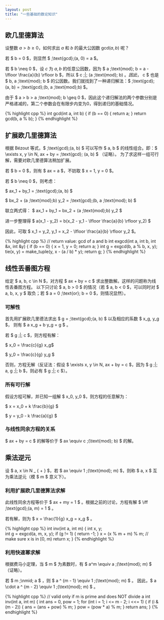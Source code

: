 ```yaml
---
layout: post
title: "一些基础的数论知识"
---
```


## 欧几里德算法

设整数 $a > b \geq 0$，如何求出 $a$ 和 $b$ 的最大公因数 $\text{gcd}(a, b)$ 呢？

若 $ b = 0 $，则显然 $ \;\text{gcd}\;(a, 0) = a $。

若 $ b \neq 0 $，设 $c$ 为 $a, b$ 的任意公因数，因为 $ a \;\text{mod}\; b = a - \lfloor \frac{a}{b} \rfloor b $，所以 $ c \;\|\; (a \;\text{mod}\; b) $。
因此，$ c $ 也是 $ b, a \;\text{mod}\; b $ 的公因数。我们就找到了一种递归解法：$ \;\text{gcd}\;(a, b) = \;\text{gcd}\;(b, a \;\text{mod}\;b) $。

由于 $ a > b > a \;\text{mod}\; b \geq 0 $，因此这个递归解法的两个参数分别是严格递减的，第二个参数会在有限步内变为0，得到递归的基础情况。

{% highlight cpp %}
int gcd(int a, int b) {
    if (b == 0) {
        return a;
    }
    return gcd(b, a % b);
}
{% endhighlight %}

## 扩展欧几里德算法

根据 Bézout 等式，$ \;\text{gcd}\;(a, b) $ 可以写作 $ a, b $ 的线性组合。即：$ \exists x, y \in N, ax + by = \;\text{gcd}\; (a, b) $ （证略）。
为了求这样一组可行解，需要对欧几里德算法稍加扩展。

若 $ b = 0 $，则有 $ ax = a $，不妨取 $ x = 1, y = 0 $。

若 $ b \neq 0 $，则考虑：

$ ax_1 + by_1 = \;\text{gcd}\;(a, b) $

$ bx_2 + (a \;\text{mod}\;b) y_2 = \;\text{gcd}\;(b, a \;\text{mod}\; b) $

联立两式得：
$ ax_1 + by_1 = bx_2 + (a \;\text{mod}\;b) y_2 $

进一步整理得
$ a(x_1 - y_2) = b(x_2 - y_1 - \lfloor \frac{a}{b} \rfloor y_2) $

因此，可取 $ x_1 = y_2, y_1 = x_2 - \lfloor \frac{a}{b} \rfloor y_2 $。

{% highlight cpp %}
// return value: gcd of a and b
int exgcd(int a, int b, int &x, int &y) {
    if (b == 0) {
        x = 1, y = 0;
        return a;
    }
    int g = exgcd(b, a % b, x, y);
    tie(x, y) = make_tuple(y, x - (a / b) * y);
    return g;
}
{% endhighlight %}

## 线性丢番图方程

给定 $ a, b, c \in N $，对方程 $ ax + by = c $ 求出整数解。这样的问题称为线性丢番图方程。
以下只讨论 $ a, b > 0 $ 的情况（若 $ a, b < 0 $，可以同时对 $ a, b, x, y $ 取负；若 $ a = 0 \;\text{or}\; b = 0 $，则情况显然）。

### 可解性

首先用扩展欧几里德法求出 $ g = \;\text{gcd}\;(a, b) $ 以及相应的系数 $ x_g, y_g $，
则有 $ a x_g + b y_g = g $ 。

若 $ g \;\|\; c $，则方程有解：

$ x_0 = \frac{c}{g} x_g$

$ y_0 = \frac{c}{g} y_g $

否则，方程无解（反证法：假设 $ \exists x, y \in N, ax + by = c $，因为 $ g \;\|\; a, g \;\|\; b $，则必有 $ g \;\|\; c $）。

### 所有可行解

假设方程可解，并已知一组解 $ x_0, y_0 $，则方程的任意解为：

$ x = x_0 + k \frac{b}{g} $

$ y = y_0 - k \frac{a}{g} $

### 与线性同余方程的关系

$ ax + by = c $ 的解等价于 $ ax \equiv c \;(\text{mod}\; b) $ 的解。

## 乘法逆元

设 $ a, x \in N _ { + } $，若 $ ax \equiv 1 \;(\text{mod}\; m) $，则称 $ a, x $ 互为乘法逆元（模 $ m $ 意义下）。

### 利用扩展欧几里德算法求解

此线性同余方程等价于 $ ax + my = 1 $ 。根据之前的讨论，方程有解 $ \iff \;\text{gcd}\;(a, m) = 1 $ 。

若有解，则为 $ x = \frac{1}{g} x_g = x_g $ 。

{% highlight cpp %}
int inv(int a, int m) {
    int x, y;    
    int g = exgcd(a, m, x, y);
    if (g != 1) {
        return -1;
    }
    x = (x % m + m) % m; // make sure x is in [0, m)
    return x;
}
{% endhighlight %}

### 利用快速幂求解

根据费马小定理，当 $ m $ 为素数时，有 $ a^m \equiv a \;(\text{mod}\; m) $ （证略）。

若 $ m \;\nmid\; a $ ，则 $ a ^ {m - 1} \equiv 1 \;(\text{mod}\; m) $ 。
因此，$ a \cdot a ^ {m - 2} \equiv 1 \;(\text{mod}\; m) $ 。

{% highlight cpp %}
// valid only if m is prime and does NOT divide a
int inv(int a, int m) {
    int ans = 0, pow = 1;
    for (int i = 1; i <= m - 2; i <<= 1) {
        if (i & (m - 2)) {
            ans = (ans + pow) % m;
        }
        pow = (pow * a) % m;
    }
    return ans;
}
{% endhighlight %}
